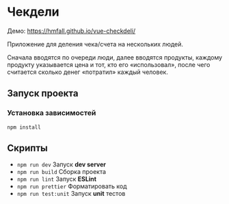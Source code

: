 # Чекдели

Демо: https://hmfall.github.io/vue-checkdeli/

Приложение для деления чека/счета на нескольких людей.

Сначала вводятся по очереди люди, далее вводятся продукты, каждому продукту указывается цена и тот, кто его «использовал», после чего считается сколько денег «потратил» каждый человек.
## Запуск проекта

### Установка зависимостей

```
npm install
```

## Скрипты

- `npm run dev` Запуск **dev server**
- `npm run build` Сборка проекта
- `npm run lint` Запуск **ESLint**
- `npm run prettier` Форматировать код
- `npm run test:unit` Запуск **unit** тестов
